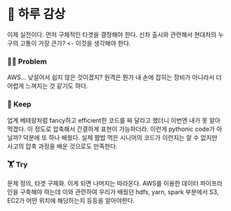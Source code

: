 # 🌅 하루 감상
이제 실전이다.
먼저 구체적인 타겟을 결정해야 한다. 
신차 출시와 관련해서 현대차의 누구의 고통이 가장 큰가? <- 이것을 생각해야 한다.




### 🤦‍♀️ Problem
AWS... 낮설어서 쉽지 않은 것이겠지?
원격은 뭔가 내 손에 잡히는 장비가 아니라서 더 어렵게 느껴지는 것 같기도 하다.



### 💾 Keep 
업계 베테랑처럼 fancy하고 efficient한 코드를 짜 달라고 했더니 이번엔 내가 못 알아먹겠다.
이 정도로 압축해서 간결하게 표현이 가능하더라. 이런게 pythonic code가 아닐까?
덕분에 또 하나 배웠다. 실제 짬밥 먹은 시니어의 코드가 이런지는 알 수 없지만 사고의 압축 과정을 배운 것으로도 만족한다.

### 🏋️ Try
문제 정의, 타겟 구체화.
이게 되면 나머지는 따라온다. 
AWS를 이용한 데이터 파이프라인을 구축해야 하는데 이와 관련하여 우리가 배웠던 hdfs, yarn, spark 부분에서 S3, EC2가 어떤 위치에 해당하는지 등등을 알아야한다.

